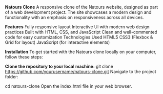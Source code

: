 **Natours Clone**
A responsive clone of the Natours website, designed as part of a web development project. The site showcases a modern design and functionality with an emphasis on responsiveness across all devices.

**Features**
Fully responsive layout
Interactive UI with modern web design practices
Built with HTML, CSS, and JavaScript
Clean and well-commented code for easy customization
Technologies Used
HTML5
CSS3 (Flexbox & Grid for layout)
JavaScript (for interactive elements)


**Installation**
To get started with the Natours clone locally on your computer, follow these steps:

**Clone the repository to your local machine:**
git clone https://github.com/yourusername/natours-clone.git
Navigate to the project folder:

cd natours-clone
Open the index.html file in your web browser.
